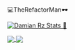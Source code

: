 💻TheRefactorMan🕶

[![Damian Rz Stats 🍕](https://github-readme-stats.vercel.app/api?username=DamianRz&hide_border=true)](https://github.com/DamianRz/github-readme-stats)

<a href="https://github.com/anuraghazra/github-readme-stats">
  <img align="center" src="https://github-readme-stats.vercel.app/api/pin/?username=anuraghazra&repo=github-readme-stats" />
</a>
<a href="https://github.com/anuraghazra/convoychat">
  <img align="center" src="https://github-readme-stats.vercel.app/api/pin/?username=anuraghazra&repo=convoychat" />
</a>
